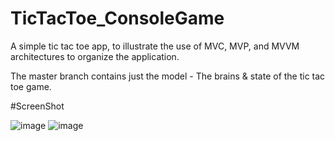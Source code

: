 # TicTacToe_ConsoleGame
A simple tic tac toe app, to illustrate the use of MVC, MVP, and MVVM architectures to organize the application.

The master branch contains just the model - The brains & state of the tic tac toe game.

#ScreenShot

![image](https://github.com/osaf106/TicTacToe_ConsoleGame/assets/84909068/8deed39b-a534-407c-b75f-abd2e1d5c997)
![image](https://github.com/osaf106/TicTacToe_ConsoleGame/assets/84909068/0ec00e5e-51b4-4a54-9e2d-121d60d7fa0e)


